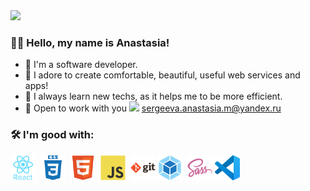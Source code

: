 <div id="header" align="left">
  <img src="https://media.giphy.com/media/k0ijJhqrUP4T2EvmJ1/giphy.gif" width="200"/>
</div>

### :woman_technologist:  Hello, my name is Anastasia!
- :high_brightness: I'm a software developer.
- :jigsaw: I adore to create comfortable, beautiful, useful web services and apps!
- :open_book: I always learn new techs, as it helps me to be more efficient.
- :seedling: Open to work with you <img src="https://media.giphy.com/media/WUlplcMpOCEmTGBtBW/giphy.gif" width="30"> sergeeva.anastasia.m@yandex.ru


### :hammer_and_wrench: I'm good with:
<div>
  <img src="https://github.com/devicons/devicon/blob/master/icons/react/react-original-wordmark.svg" title="React" alt="React" width="40" height="40"/>&nbsp;
  <img src="https://github.com/devicons/devicon/blob/master/icons/css3/css3-plain-wordmark.svg"  title="CSS3" alt="CSS" width="40" height="40"/>&nbsp;
  <img src="https://github.com/devicons/devicon/blob/master/icons/html5/html5-original.svg" title="HTML5" alt="HTML" width="40" height="40"/>&nbsp;
  <img src="https://github.com/devicons/devicon/blob/master/icons/javascript/javascript-original.svg" title="JavaScript" alt="JavaScript" width="40" height="40"/>&nbsp;
  <img src="https://github.com/devicons/devicon/blob/master/icons/git/git-original-wordmark.svg" title="Git" **alt="Git" width="40" height="40"/>
  <img src="https://github.com/devicons/devicon/blob/master/icons/webpack/webpack-original.svg" title="Webpack" alt="Webpack" width="40" height="40"/>&nbsp;
  <img src="https://github.com/devicons/devicon/blob/master/icons/sass/sass-original.svg" title="Sass" **alt="Sass" width="40" height="40"/>
  <img src="https://github.com/devicons/devicon/blob/master/icons/vscode/vscode-original.svg" title="Vscode" **alt="Vscode" width="40" height="40"/>
</div>
